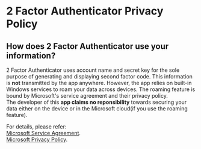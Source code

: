 # 2 Factor Authenticator Privacy Policy  
## How does 2 Factor Authenticator use your information?  
2 Factor Authenticator uses account name and secret key for the sole purpose of generating and displaying second factor code. This information is **not** transmitted by the app anywhere. However, the app relies on built-in Windows services to roam your data across devices. The roaming feature is bound by Microsoft's service agreement and their privacy policy.  
The developer of this **app claims no reponsibility** towards securing your data either on the device or in the Microsoft cloud(if you use the roaming feature).

For details, please refer:  
[Microsoft Service Agreement](https://www.microsoft.com/en-us/servicesagreement/).  
[Microsoft Privacy Policy](https://privacy.microsoft.com/en-us/privacystatement).
